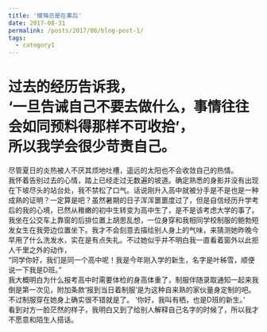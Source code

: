 ```yaml
---
title: '懊悔总是在事后'
date: 2017-08-31
permalink: /posts/2017/08/blog-post-1/
tags:
  - category1
---
```

过去的经历告诉我，  
‘一旦告诫自己不要去做什么，事情往往会如同预料得那样不可收拾’，  
所以我学会很少苛责自己。  
===
尽管夏日的炎热被人不厌其烦地吐槽，遥远的太阳也不会收敛自己的热情。  
我怀着告别过去的心情，踏上已经走过无数遍的坡道。确定熟悉的身影并没有出现在下坡尽头的站台处，我不禁松了口气。话说刚升入高中就被分手是不是也是一种成熟的证明？一定算是吧？虽然暑期的日子浑浑噩噩度过了，但是自信经历升学考后的我的心境，已然从稚嫩的初中生转变为高中生了，是不是该考虑大学的事了。  
我坐在公交车上靠窗的后排位置上胡思乱想，一位身穿和我相同学校制服的鲍勃短发女生在我旁边位置坐下。我才不会刻意去描绘别人身上的气味，来猜测她昨晚今早用了什么洗发水，实在是有点失礼。不过她似乎并不明白我一直看着窗外以此拒人千里之外的动作，  
“同学你好，我们是同一个高中呢！我是今年刚入学的新生，名字是叶秭雪，顺便说一下我是D班。”  
我大概明白为什么报考高中时需要体检的身高体重了，制服伴随录取通知一起来我倒是第一次见，附加条款‘报到当日着制服’是为这种自来熟的家伙量身定制的吧。不过制服穿在她身上确实很不错就是了。
‘你好，我叫有栖，也是D班的新生。’  
看到对方一脸茫然的样子，我明白又到了给别人解释自己名字的时候了，所以我才不愿意和陌生人搭话。 
